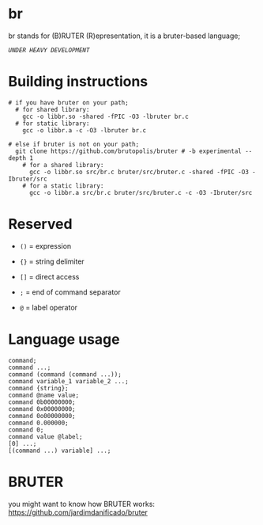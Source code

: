 
# br

  br stands for (B)RUTER (R)epresentation, it is a bruter-based language;

*`UNDER HEAVY DEVELOPMENT`*

# Building instructions

    # if you have bruter on your path;
      # for shared library:
        gcc -o libbr.so -shared -fPIC -O3 -lbruter br.c 
      # for static library:
        gcc -o libbr.a -c -O3 -lbruter br.c

    # else if bruter is not on your path;
      git clone https://github.com/brutopolis/bruter # -b experimental --depth 1
        # for a shared library:
          gcc -o libbr.so src/br.c bruter/src/bruter.c -shared -fPIC -O3 -Ibruter/src
        # for a static library:
          gcc -o libbr.a src/br.c bruter/src/bruter.c -c -O3 -Ibruter/src

# Reserved

- `()` = expression

- `{}` = string delimiter

- `[]` = direct access

- `;` = end of command separator

- `@` = label operator

# Language usage

    command;
    command ...;
    command (command (command ...));
    command variable_1 variable_2 ...;
    command {string};
    command @name value;
    command 0b00000000;
    command 0x00000000;
    command 0o00000000;
    command 0.000000;
    command 0;
    command value @label;
    [0] ...;
    [(command ...) variable] ...;

# BRUTER

you might want to know how BRUTER works: https://github.com/jardimdanificado/bruter
